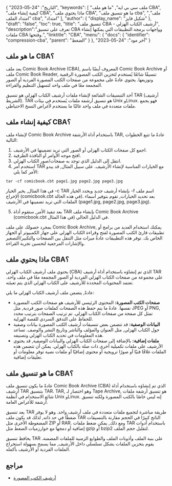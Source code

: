 {
"التاريخ": "24-05-2023",
  "keywords": [
"ملف سي بي ايه",
"ما هو ملف CBA",
"كيفية إنشاء ملف CBA",
"ماذا يحتوي ملف CBA",
"ما هو تنسيق ملف cba",
"ملف",
"امتداد الملف cba",
"امتداد"
],
  "author": {
"display_name": "شكيل فايز"
},
"draft": "false",
"toc": true,
"title": "تنسيق ملف CBA - أرشيف الكتاب الهزلي",
  "description":"تعرف على تنسيق CBA وواجهات برمجة التطبيقات التي يمكنها إنشاء ملفات CBA وفتحها.",
"linktitle": "CBA",
  "menu": {
    "docs": {
      "identifier": "compression-cba",
"parent": "الضغط"
}
},
"آخر مود": "24-05-2023"
}

## ما هو ملف CBA؟

يعد ملف Comic Book Archive (CBA), المعروف أيضًا باسم Comic Book Archive أو ملف Comic Book Reader, تنسيقًا شائعًا يُستخدم لتخزين الكتب المصورة الرقمية وتوزيعها. يحتوي عادةً على مجموعة من صفحات الكتب المصورة الفردية أو الصور المجمعة معًا في ملف واحد لتسهيل التنظيم والقراءة.

أحد التنسيقات الشائعة لإنشاء ملفات أرشيف الكتاب الهزلي هو تنسيق TAR (أرشيف الشريط). TAR هو تنسيق أرشفة ملفات يُستخدم في بيئات Unix وLinux. فهو يجمع ملفات متعددة في ملف واحد غالبًا ما يستخدم لأغراض النسخ الاحتياطي.

## كيفية إنشاء ملف CBA؟

لإنشاء ملف Comic Book Archive باستخدام أداة الأرشفة TAR, عادةً ما تتبع الخطوات التالية:

1. اجمع كل صفحات الكتاب الهزلي أو الصور التي تريد تضمينها في الأرشيف.
2. افتح موجه الأوامر أو النافذة الطرفية.
3. انتقل إلى الدليل الذي توجد به صفحات/صور الكتاب الهزلي.
4. استخدم أمر TAR مع الخيارات المناسبة لإنشاء الأرشيف. على سبيل المثال, قد يبدو الأمر كما يلي:

```
tar -cf comicbook.cbt page1.jpg page2.jpg page3.jpg
```

في هذا المثال, يخبر الخيار -c TAR بإنشاء أرشيف جديد ويحدد الخيار -f اسم ملف الإخراج (comicbook.cbt في هذه الحالة). بعد تحديد الخيارات, تقوم بتوفير أسماء الملفات التي تريد تضمينها في الأرشيف (page1.jpg, page2.jpg, page3.jpg).

5. بعد تنفيذ الأمر, ستقوم أداة TAR بإنشاء ملف Comic Book Archive (comicbook.cbt في هذا المثال) في الدليل الحالي.

بمجرد حصولك على ملف Comic Book Archive, يمكنك استخدام العديد من برامج أو تطبيقات قارئ الكتب المصورة لفتح وقراءة الكتاب الهزلي على جهاز الكمبيوتر أو الجهاز الخاص بك. توفر هذه التطبيقات عادةً ميزات مثل التنقل بين الصفحات والتكبير/التصغير والإشارات المرجعية لتحسين تجربة القراءة.

## ماذا يحتوي ملف CBA؟

يحتوي ملف أرشيف الكتاب الهزلي (CBA) الذي تم إنشاؤه باستخدام أداة أرشيف TAR على مجموعة من صفحات الكتاب الهزلي الفردية أو الصور المجمعة معًا في ملف واحد. تعتمد المحتويات المحددة للأرشيف على الكتاب الهزلي الذي يتم تعبئته.

عادةً, يتضمن ملف أرشيف الكتاب الهزلي ما يلي:

- **صفحات الكتب المصورة:** المحتوى الرئيسي للأرشيف هو صفحات الكتب المصورة نفسها. عادةً ما يتم حفظ هذه الصفحات كملفات صور فردية, مثل JPEG أو PNG, تمثل كل صفحة من صفحات الكتاب الهزلي. تم ترتيب الصفحات بترتيب محدد للحفاظ على التدفق السردي للقصة الهزلية.
- **البيانات الوصفية:** قد تتضمن بعض تنسيقات أرشيف الكتب المصورة بيانات وصفية حول الكتاب الهزلي, مثل العنوان والمؤلف والناشر وتاريخ النشر والوصف. تساعد هذه المعلومات في تحديد الكتاب الهزلي وتصنيفه.
- **ملفات إضافية:** بالإضافة إلى صفحات الكتاب الهزلي والبيانات الوصفية, قد يحتوي الأرشيف على ملفات تكميلية أخرى ذات صلة بالكتاب الهزلي. يمكن أن تتضمن هذه الملفات غلافًا فنيًا أو صورًا ترويجية أو محتوى إضافيًا أو ملفات نصية توفر معلومات أو تعليقات إضافية.

## ما هو تنسيق ملف CBA؟

عادةً ما يكون تنسيق ملف Comic Book Archive (CBA) الذي تم إنشاؤه باستخدام أداة أرشيف TAR بتنسيق TAR. TAR, وهو اختصار لـ Tape Archive, هو تنسيق أرشفة ملفات شائع الاستخدام في أنظمة Unix وLinux. إنه ليس خاصًا بالكتب المصورة ولكنه تنسيق أرشفة للأغراض العامة.

يعد تنسيق TAR طريقة مباشرة لتجميع ملفات متعددة في ملف أرشيف واحد. وهو لا يوفر ضغطًا في حد ذاته, لذلك قد يكون ملف TAR الناتج كبيرًا في الحجم مقارنة بالتنسيقات المضغوطة الأخرى مثل ZIP أو RAR. ومع ذلك, يمكن ضغط ملفات TAR باستخدام أدوات إضافية أو دمجها مع خوارزميات الضغط مثل gzip أو bzip2 لتقليل حجم الملف.

يحافظ تنسيق TAR على بنية الملف وأذونات الملف والطوابع الزمنية للملفات المضمنة. يقوم بتخزين الملفات بشكل تسلسلي داخل الأرشيف, مما يسمح بسهولة استخراج الملفات الفردية أو الأرشيف بأكمله.

## مراجع
* [أرشيف الكتب المصورة](https://en.wikipedia.org/wiki/Comic_book_archive)

